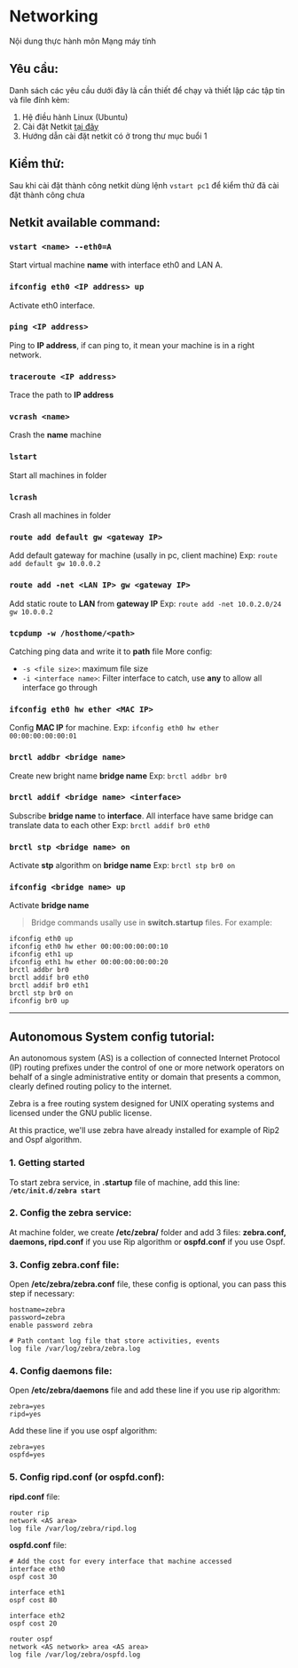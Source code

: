 # Networking
Nội dung thực hành môn Mạng máy tính
## Yêu cầu:
Danh sách các yêu cầu dưới đây là cần thiết để chạy và thiết lập các tập tin và file đính kèm:
1. Hệ điều hành Linux (Ubuntu)
2. Cài đặt Netkit [tại đây](http://wiki.netkit.org/index.php?title=Download_Official)
3. Hướng dẫn cài đặt netkit có ở trong thư mục buổi 1
## Kiểm thử:
Sau khi cài đặt thành công netkit dùng lệnh `vstart pc1` để kiểm thử đã cài đặt thành công chưa
## Netkit available command:

### `vstart <name> --eth0=A`
Start virtual machine **name** with interface eth0 and LAN A. 

### `ifconfig eth0 <IP address> up`
Activate eth0 interface.

### `ping <IP address>`
Ping to **IP address**, if can ping to, it mean your machine is in a right network.

### `traceroute <IP address>`
Trace the path to **IP address**

### `vcrash <name>`
Crash the **name** machine

### `lstart`
Start all machines in folder

### `lcrash`
Crash all machines in folder

### `route add default gw <gateway IP>`
Add default gateway for machine (usally in pc, client machine)
Exp: `route add default gw 10.0.0.2`

### `route add -net <LAN IP> gw <gateway IP>`
Add static route to **LAN** from **gateway IP**
Exp: `route add -net 10.0.2.0/24 gw 10.0.0.2`

### `tcpdump -w /hosthome/<path>`
Catching ping data and write it to **path** file
More config:
- `-s <file size>`: maximum file size
- `-i <interface name>`: Filter interface to catch, use **any** to allow all interface go through

### `ifconfig eth0 hw ether <MAC IP>`
Config **MAC IP** for machine. 
Exp: `ifconfig eth0 hw ether 00:00:00:00:00:01`

### `brctl addbr <bridge name>`
Create new bright name **bridge name**
Exp: `brctl addbr br0`
### `brctl addif <bridge name> <interface>`
Subscribe **bridge name** to **interface**. All interface have same bridge can translate data to each other
Exp: `brctl addif br0 eth0`

### `brctl stp <bridge name> on`
Activate **stp** algorithm on **bridge name**
Exp: `brctl stp br0 on`

### `ifconfig <bridge name> up`
Activate **bridge name**

> Bridge commands usally use in **switch.startup** files. For example:
```
ifconfig eth0 up
ifconfig eth0 hw ether 00:00:00:00:00:10
ifconfig eth1 up
ifconfig eth1 hw ether 00:00:00:00:00:20
brctl addbr br0
brctl addif br0 eth0
brctl addif br0 eth1
brctl stp br0 on
ifconfig br0 up
```
---
## Autonomous System config tutorial:
An autonomous system (AS) is a collection of connected Internet Protocol (IP) routing prefixes under the control of one or more network operators on behalf of a single administrative entity or domain that presents a common, clearly defined routing policy to the internet.

Zebra is a free routing system designed for UNIX operating systems and licensed under the GNU public license. 

At this practice, we'll use zebra have already installed for example of Rip2 and Ospf algorithm.

### 1. Getting started 
To start zebra service, in **.startup** file of machine, add this line: **`/etc/init.d/zebra start`**

### 2. Config the zebra service:
At machine folder, we create **/etc/zebra/** folder and add 3 files: **zebra.conf, daemons, ripd.conf** if you use Rip algorithm or **ospfd.conf** if you use Ospf.

### 3. Config zebra.conf file:
Open **/etc/zebra/zebra.conf** file, these config is optional, you can pass this step if necessary:
```
hostname=zebra
password=zebra
enable password zebra

# Path contant log file that store activities, events
log file /var/log/zebra/zebra.log
```

### 4. Config daemons file:
Open **/etc/zebra/daemons** file and add these line if you use rip algorithm:
```
zebra=yes
ripd=yes
```
Add these line if you use ospf algorithm:
```
zebra=yes
ospfd=yes
```

### 5. Config ripd.conf (or ospfd.conf):
**ripd.conf** file:
```
router rip
network <AS area>
log file /var/log/zebra/ripd.log
```

**ospfd.conf** file:
```
# Add the cost for every interface that machine accessed
interface eth0
ospf cost 30

interface eth1
ospf cost 80

interface eth2
ospf cost 20

router ospf
network <AS network> area <AS area>
log file /var/log/zebra/ospfd.log
```
